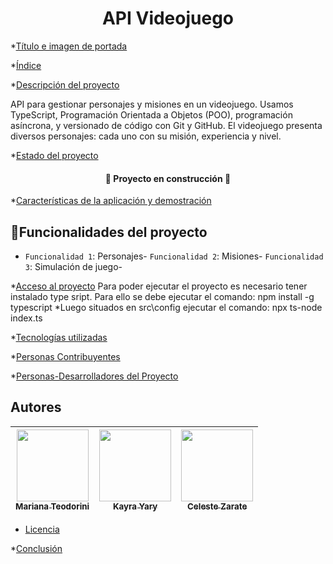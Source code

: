 <h1 align="center"> API Videojuego</h1>

*[Título e imagen de portada](#Título-e-imagen-de-portada)


*[Índice](#índice)

*[Descripción del proyecto](#descripción-del-proyecto)<p>API para 
gestionar personajes y misiones en un videojuego. Usamos TypeScript, Programación Orientada a 
Objetos (POO), programación asíncrona, y versionado de código con Git y GitHub. El videojuego presenta diversos personajes: cada uno con su misión, experiencia y nivel.</p>

*[Estado del proyecto](#Estado-del-proyecto) <h4 align="center">
:construction: Proyecto en construcción :construction:
</h4>

*[Características de la aplicación y demostración](#Características-de-la-aplicación-y-demostración)
## :hammer:Funcionalidades del proyecto

- `Funcionalidad 1`: Personajes- `Funcionalidad 2`: Misiones- `Funcionalidad 3`: Simulación de juego-

*[Acceso al proyecto](#acceso-proyecto)
 Para poder ejecutar el proyecto es necesario tener instalado type sript. 
 Para ello se debe ejecutar el comando: npm install -g typescript
 *Luego situados en  src\config ejecutar el comando: npx ts-node index.ts

*[Tecnologías utilizadas](#tecnologías-utilizadas)

*[Personas Contribuyentes](#personas-contribuyentes)

*[Personas-Desarrolladores del Proyecto](#personas-desarrolladores)
## Autores

| [<img src="https://avatars.githubusercontent.com/u/182223706?v=4" width=115><br><sub>Mariana Teodorini</sub>]([https://github.com/Teodorini]) |  [<img src="https://avatars.githubusercontent.com/u/92038167?v=4" width=115><br><sub>Kayra Yary</sub>]([https://github.com/guilhermeonrails](https://github.com/ellenpimentel)) |  [<img src="https://avatars.githubusercontent.com/u/184713542?v=4" width=115><br><sub>Celeste Zarate</sub>](https://github.com/genesysaluralatam) |
| :---: | :---: | :---: |

* [Licencia](#licencia)

*[Conclusión](#conclusión)
